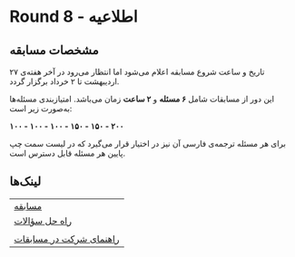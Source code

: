 # Round 8 - اطلاعیه

## مشخصات مسابقه

تاریخ و ساعت شروع مسابقه اعلام می‌شود اما انتظار می‌رود در آخر هفته‌ی ۲۷ اردیبهشت تا ۲ خرداد برگزار گردد.

این دور از مسابقات شامل **۶ مسئله** و **۲ ساعت** زمان می‌باشد. امتیازبندی مسئله‌ها به‌صورت زیر است:

**۱۰۰ - ۱۰۰ - ۱۰۰ - ۱۵۰ - ۱۵۰ - ۲۰۰**

برای هر مسئله ترجمه‌ی فارسی آن نیز در اختیار قرار می‌گیرد که در لیست سمت چپ پایین هر مسئله قابل دسترس است.

## لینک‌ها

| |
| - |
| [مسابقه](https://vjudge.net/contest/717895) |
| [راه حل سؤالات](./Solution.md) |
|  |
| [راهنمای شرکت در مسابقات](../../Introduction/Get%20Started.md#شرکت-در-مسابقه) |
